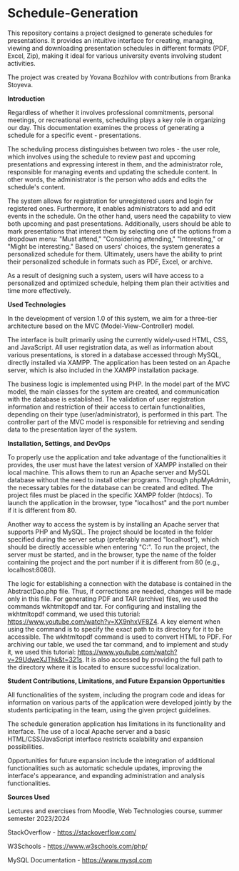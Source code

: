 # Schedule-Generation
This repository contains a project designed to generate schedules for presentations. It provides an intuitive interface for creating, managing, viewing and downloading presentation schedules in different formats (PDF, Excel, Zip), making it ideal for various university events involving student activities. 

The project was created by Yovana Bozhilov with contributions from Branka Stoyeva.




**Introduction** 

Regardless of whether it involves professional commitments, personal meetings, or recreational events, scheduling plays a key role in organizing our day. This documentation examines the process of generating a schedule for a specific event - presentations.

The scheduling process distinguishes between two roles - the user role, which involves using the schedule to review past and upcoming presentations and expressing interest in them, and the administrator role, responsible for managing events and updating the schedule content. In other words, the administrator is the person who adds and edits the schedule's content.

The system allows for registration for unregistered users and login for registered ones. Furthermore, it enables administrators to add and edit events in the schedule. On the other hand, users need the capability to view both upcoming and past presentations. Additionally, users should be able to mark presentations that interest them by selecting one of the options from a dropdown menu: "Must attend," "Considering attending," "Interesting," or "Might be interesting." Based on users' choices, the system generates a personalized schedule for them. Ultimately, users have the ability to print their personalized schedule in formats such as PDF, Excel, or archive.

As a result of designing such a system, users will have access to a personalized and optimized schedule, helping them plan their activities and time more effectively.




**Used Technologies**

In the development of version 1.0 of this system, we aim for a three-tier architecture based on the MVC (Model-View-Controller) model.

The interface is built primarily using the currently widely-used HTML, CSS, and JavaScript. All user registration data, as well as information about various presentations, is stored in a database accessed through MySQL, directly installed via XAMPP. The application has been tested on an Apache server, which is also included in the XAMPP installation package.

The business logic is implemented using PHP. In the model part of the MVC model, the main classes for the system are created, and communication with the database is established. The validation of user registration information and restriction of their access to certain functionalities, depending on their type (user/administrator), is performed in this part. The controller part of the MVC model is responsible for retrieving and sending data to the presentation layer of the system.




**Installation, Settings, and DevOps**

To properly use the application and take advantage of the functionalities it provides, the user must have the latest version of XAMPP installed on their local machine. This allows them to run an Apache server and MySQL database without the need to install other programs. Through phpMyAdmin, the necessary tables for the database can be created and edited. The project files must be placed in the specific XAMPP folder (htdocs). To launch the application in the browser, type "localhost" and the port number if it is different from 80.

Another way to access the system is by installing an Apache server that supports PHP and MySQL. The project should be located in the folder specified during the server setup (preferably named "localhost"), which should be directly accessible when entering "C:". To run the project, the server must be started, and in the browser, type the name of the folder containing the project and the port number if it is different from 80 (e.g., localhost:8080).

The logic for establishing a connection with the database is contained in the AbstractDao.php file. Thus, if corrections are needed, changes will be made only in this file. For generating PDF and TAR (archive) files, we used the commands wkhtmltopdf and tar. For configuring and installing the wkhtmltopdf command, we used this tutorial: https://www.youtube.com/watch?v=XX9nhxVF8Z4. A key element when using the command is to specify the exact path to its directory for it to be accessible. The wkhtmltopdf command is used to convert HTML to PDF. For archiving our table, we used the tar command, and to implement and study it, we used this tutorial: https://www.youtube.com/watch?v=29UdweXJThk&t=321s. It is also accessed by providing the full path to the directory where it is located to ensure successful localization.




**Student Contributions, Limitations, and Future Expansion Opportunities**

All functionalities of the system, including the program code and ideas for information on various parts of the application were developed jointly by the students participating in the team, using the given project guidelines.

The schedule generation application has limitations in its functionality and interface. The use of a local Apache server and a basic HTML/CSS/JavaScript interface restricts scalability and expansion possibilities.

Opportunities for future expansion include the integration of additional functionalities such as automatic schedule updates, improving the interface's appearance, and expanding administration and analysis functionalities.




**Sources Used**

Lectures and exercises from Moodle, Web Technologies course, summer semester 2023/2024

StackOverflow - https://stackoverflow.com/

W3Schools - https://www.w3schools.com/php/

MySQL Documentation - https://www.mysql.com


